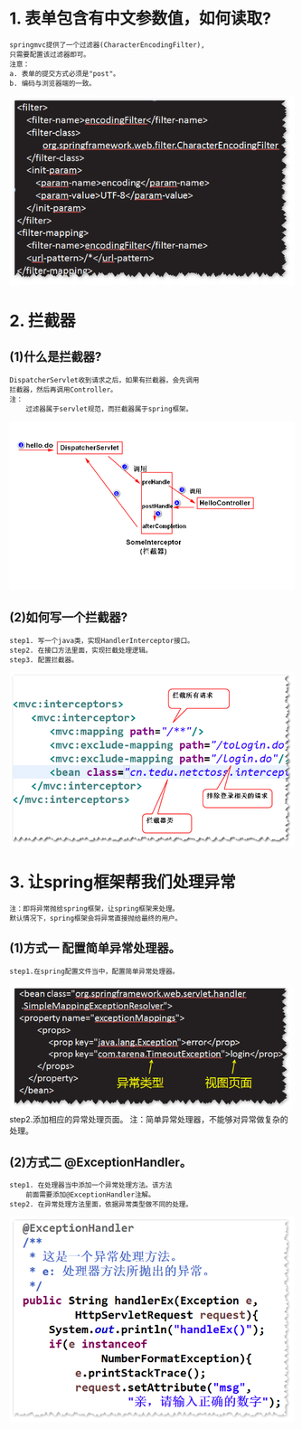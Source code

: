 # 1. 表单包含有中文参数值，如何读取?
	springmvc提供了一个过滤器(CharacterEncodingFilter),
	只需要配置该过滤器即可。
	注意：
	a. 表单的提交方式必须是"post"。
	b. 编码与浏览器端的一致。
![](a1.png)

# 2. 拦截器
## (1)什么是拦截器?
	DispatcherServlet收到请求之后，如果有拦截器，会先调用
	拦截器，然后再调用Controller。
	注：
		过滤器属于servlet规范，而拦截器属于spring框架。	
![](interceptor.png)

## (2)如何写一个拦截器?
	step1. 写一个java类，实现HandlerInterceptor接口。
	step2. 在接口方法里面，实现拦截处理逻辑。
	step3. 配置拦截器。
![](a3.png)	

# 3. 让spring框架帮我们处理异常
	注：即将异常抛给spring框架，让spring框架来处理。
	默认情况下，spring框架会将异常直接抛给最终的用户。
## (1)方式一 配置简单异常处理器。
	step1.在spring配置文件当中，配置简单异常处理器。
![](e1.png)
	step2.添加相应的异常处理页面。
	注：简单异常处理器，不能够对异常做复杂的处理。		
## (2)方式二 @ExceptionHandler。	
	step1. 在处理器当中添加一个异常处理方法。该方法
		前面需要添加@ExceptionHandler注解。
	step2. 在异常处理方法里面，依据异常类型做不同的处理。
![](e2.png)	 
	
	